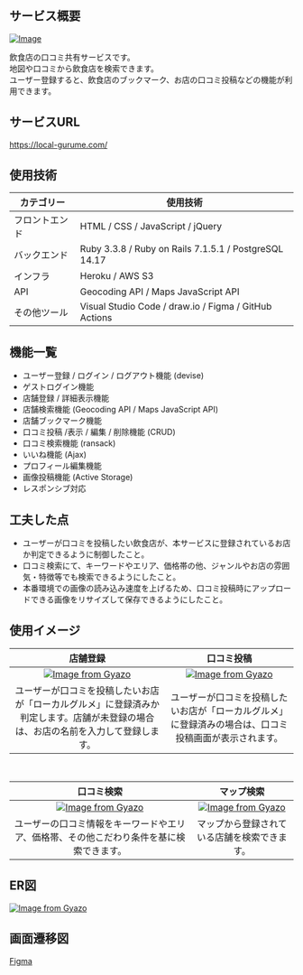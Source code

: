 ## サービス概要
[![Image](https://github.com/user-attachments/assets/d46d4e17-44bc-4f4e-b921-f02e429a66fc)](https://local-gurume.com/)

飲食店の口コミ共有サービスです。<br>
地図や口コミから飲食店を検索できます。<br>
ユーザー登録すると、飲食店のブックマーク、お店の口コミ投稿などの機能が利用できます。

## サービスURL
https://local-gurume.com/

## 使用技術
カテゴリー | 使用技術
--- | ---
フロントエンド | HTML / CSS / JavaScript / jQuery
バックエンド | Ruby 3.3.8 / Ruby on Rails 7.1.5.1 / PostgreSQL 14.17
インフラ | Heroku / AWS S3
API | Geocoding API / Maps JavaScript API
その他ツール | Visual Studio Code / draw.io / Figma / GitHub Actions

## 機能一覧
- ユーザー登録 / ログイン / ログアウト機能 (devise)
- ゲストログイン機能
- 店舗登録 / 詳細表示機能
- 店舗検索機能 (Geocoding API / Maps JavaScript API)
- 店舗ブックマーク機能
- 口コミ投稿 /表示 / 編集 / 削除機能 (CRUD)
- 口コミ検索機能 (ransack)
- いいね機能 (Ajax)
- プロフィール編集機能
- 画像投稿機能 (Active Storage)
- レスポンシブ対応

## 工夫した点
- ユーザーが口コミを投稿したい飲食店が、本サービスに登録されているお店か判定できるように制御したこと。
- 口コミ検索にて、キーワードやエリア、価格帯の他、ジャンルやお店の雰囲気・特徴等でも検索できるようにしたこと。
- 本番環境での画像の読み込み速度を上げるため、口コミ投稿時にアップロードできる画像をリサイズして保存できるようにしたこと。

## 使用イメージ
| 店舗登録 | 口コミ投稿 |
|:-----------:|:------------:|
| [![Image from Gyazo](https://i.gyazo.com/46c5b3914c34cb933a15de283e3af98a.gif)](https://gyazo.com/46c5b3914c34cb933a15de283e3af98a) | [![Image from Gyazo](https://i.gyazo.com/03099702121e8c96f0ba108fd48c4270.gif)](https://gyazo.com/03099702121e8c96f0ba108fd48c4270) |
| ユーザーが口コミを投稿したいお店が「ローカルグルメ」に登録済みか判定します。店舗が未登録の場合は、お店の名前を入力して登録します。 | ユーザーが口コミを投稿したいお店が「ローカルグルメ」に登録済みの場合は、口コミ投稿画面が表示されます。 |

</br>

| 口コミ検索 | マップ検索 |
|:-----------:|:------------:|
| [![Image from Gyazo](https://i.gyazo.com/879241ec85fb97dc5ce1245dc7ba4247.gif)](https://gyazo.com/879241ec85fb97dc5ce1245dc7ba4247) | [![Image from Gyazo](https://i.gyazo.com/0595a5dd9c3e5fd18698272b0859517b.gif)](https://gyazo.com/0595a5dd9c3e5fd18698272b0859517b) |
| ユーザーの口コミ情報をキーワードやエリア、価格帯、その他こだわり条件を基に検索できます。 | マップから登録されている店舗を検索できます。 |

## ER図
[![Image from Gyazo](https://i.gyazo.com/8b46c2a92cf8f7a218c5a49412133778.png)](https://gyazo.com/8b46c2a92cf8f7a218c5a49412133778)

## 画面遷移図
[Figma](https://www.figma.com/design/Oyd9S91vphi0PfvhBlKD70/%E3%83%AD%E3%83%BC%E3%82%AB%E3%83%AB%E3%82%B0%E3%83%AB%E3%83%A1?node-id=429-39&p=f&t=boF0yFyNhmlYzMtQ-0)
